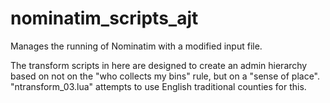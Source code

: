 # nominatim_scripts_ajt
Manages the running of Nominatim with a modified input file.

The transform scripts in here are designed to create an admin hierarchy
based on not on the "who collects my bins" rule, but on a "sense of place".
"ntransform_03.lua" attempts to use English traditional counties for this.


